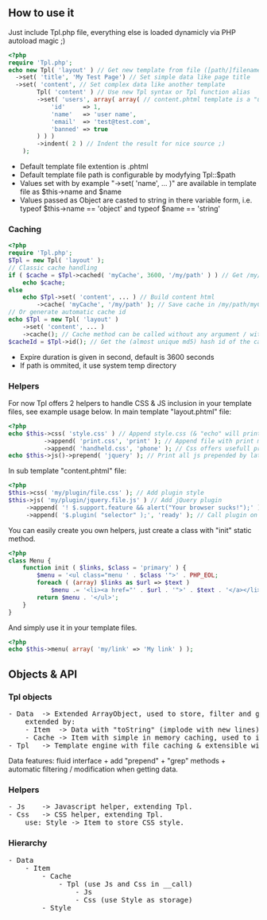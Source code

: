 ## How to use it
Just include Tpl.php file, everything else is loaded dynamicly via PHP autoload magic ;)

```php
<?php
require 'Tpl.php';
echo new Tpl( 'layout' ) // Get new template from file ([path/]filename[.extention])
  ->set( 'title', 'My Test Page') // Set simple data like page title
  ->set( 'content', // Set complex data like another template
		Tpl( 'content' ) // Use new Tpl syntax or Tpl function alias
		->set( 'users', array( array( // content.phtml template is a "user" loop, give it an array of data
			'id'     => 1,
			'name'   => 'user name',
			'email'  => 'test@test.com',
			'banned' => true
		) ) )
		->indent( 2 ) // Indent the result for nice source ;)
	);
```
* Default template file extention is .phtml
* Default template file path is configurable by modyfying Tpl::$path
* Values set with by example "->set( 'name', ... )" are available in template file as $this->name and $name
* Values passed as Object are casted to string in there variable form, i.e. typeof $this->name == 'object' and typeof $name == 'string'

### Caching
```php
<?php
require 'Tpl.php';
$Tpl = new Tpl( 'layout' );
// Classic cache handling
if ( $cache = $Tpl->cached( 'myCache', 3600, '/my/path' ) ) // Get /my/path/myCache.html cache (expires after 3600s)
	echo $cache;
else
	echo $Tpl->set( 'content', ... ) // Build content html
		->cache( 'myCache', '/my/path' ); // Save cache in /my/path/myCache.html
// Or generate automatic cache id
echo $Tpl = new Tpl( 'layout' )
	->set( 'content', ... )
	->cache(); // Cache method can be called without any argument / without id: ->cache( null, '/my/path' )
$cacheId = $Tpl->id(); // Get the (almost unique md5) hash id of the cached file (/{sys_tempdir}/{$cacheId}.html)
```
* Expire duration is given in second, default is 3600 seconds
* If path is ommited, it use system temp directory

### Helpers
For now Tpl offers 2 helpers to handle CSS & JS inclusion in your template files, see example usage below.
In main template "layout.phtml" file:
```php
<?php
echo $this->css( 'style.css' ) // Append style.css (& "echo" will print all added css!)
		  ->append( 'print.css', 'print' ); // Append file with print media attribute
		  ->append( 'handheld.css', 'phone' ); // Css offers usefull preset media queries alias
echo $this->js()->prepend( 'jquery' ); // Print all js prepended by latest jQuery version from Goggle CDN
```
In sub template "content.phtml" file:
```php
<?php
$this->css( 'my/plugin/file.css' ); // Add plugin style
$this->js( 'my/plugin/jquery.file.js' ) // Add jQuery plugin
	 ->append( '! $.support.feature && alert("Your browser sucks!");' ); // Add plain JS
	 ->append( '$.plugin( "selector" );', 'ready' ); // Call plugin on ready jQuery event
```
You can easily create you own helpers, just create a class with "init" static method.
```php
<?php
class Menu {
	function init ( $links, $class = 'primary' ) {
		$menu = '<ul class="menu ' . $class '">' . PHP_EOL;
		foreach ( (array) $links as $url => $text )
			$menu .= '<li><a href="' . $url . '">' . $text . '</a></li>' . PHP_EOL;
		return $menu . '</ul>';
	}
}
```
And simply use it in your template files.
```php
<?php
echo $this->menu( array( 'my/link' => 'My link' ) );
```
## Objects & API
### Tpl objects
<pre>
- Data  -> Extended ArrayObject, used to store, filter and get any data.
	extended by:
	- Item  -> Data with "toString" (implode with new lines) + "indent" methods, used in helpers.
	- Cache -> Item with simple in memory caching, used to introduce cache interface.
- Tpl   -> Template engine with file caching & extensible with helpers, extends Cache.
</pre>
Data features: fluid interface + add "prepend" + "grep" methods + automatic filtering / modification when getting data.
### Helpers
<pre>
- Js    -> Javascript helper, extending Tpl.
- Css   -> CSS helper, extending Tpl.
	use: Style -> Item to store CSS style.
</pre>
### Hierarchy
<pre>
- Data
	- Item
		- Cache
			- Tpl (use Js and Css in __call)
				- Js
				- Css (use Style as storage)
		- Style
</pre>